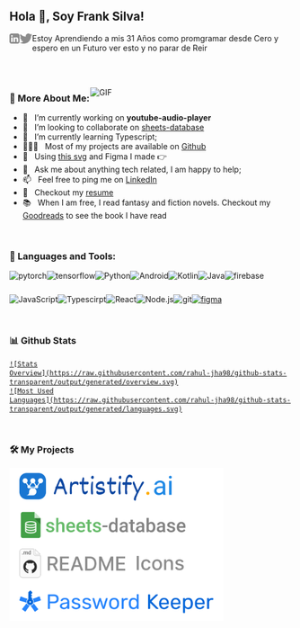 ## Hola 👋, Soy Frank Silva!

<a href='https://www.linkedin.com/in/frank-silva-a23139220/' target="_blank"><img align='left' alt="linkedin"
        src="https://raw.githubusercontent.com/7Silvah/7Silvah/0b0f838609269b80bbe18844ad61fa00c1b7d8e0/assets/linkedin.svg"
        height='18px' /></a>
<a href='https://twitter.com/jharahul98/' target="_blank"><img align='left' alt="twitter"
        src="https://raw.githubusercontent.com/7Silvah/7Silvah/0b0f838609269b80bbe18844ad61fa00c1b7d8e0/assets/twitter.svg"
        height='18px' /></a>

<p>Estoy Aprendiendo a mis 31 Años como promgramar desde Cero y espero en un Futuro ver esto y no parar de Reir </p>
<br />
<br />

<img align="right" alt="GIF" src="https://raw.githubusercontent.com/rahul-jha98/rahul-jha98/main/techstack.gif"
    width="360px" />

### 🧐 More About Me:

- 🔭 &nbsp; I’m currently working on **youtube-audio-player**
- 🤝 &nbsp; I’m looking to collaborate on [sheets-database](https://github.com/rahul-jha98/sheets-database)
- 🌱 &nbsp; I’m currently learning Typescript;
- 👨🏻‍💻 &nbsp; Most of my projects are available on [Github](https://github.com/rahul-jha98?tab=repositories)
- 🎨 &nbsp; Using [this svg](https://storyset.com/illustration/javascript-frameworks/amico) and Figma I made 👉
- 💬 &nbsp; Ask me about anything tech related, I am happy to help;
- 📫 &nbsp; Feel free to ping me on [LinkedIn](https://www.linkedin.com/in/frank-silva-a23139220/)
- 📝 &nbsp; Checkout my [resume](https://drive.google.com/file/d/1ZpR5pVBTnl_Qybq7GE3MGy1SB1JehVSE/view?usp=sharing)
- 📚 &nbsp; When I am free, I read fantasy and fiction novels. Checkout my
[Goodreads](https://www.goodreads.com/rahul-jha98) to see the book I have read

<br>

### 🔨 Languages and Tools:

<a href="https://pytorch.org/" target="_blank"> <img align="left"
        src="https://raw.githubusercontent.com/rahul-jha98/github_readme_icons/main/language_and_tools/square/pytorch/pytorch.svg"
        alt="pytorch" height="42px" /> </a>
<a href="https://www.tensorflow.org" target="_blank"> <img align="left"
        src="https://raw.githubusercontent.com/rahul-jha98/github_readme_icons/main/language_and_tools/square/tensorflow/tensorflow.svg"
        alt="tensorflow" height="42px" /> </a>
<a href="https://www.python.org" target="_blank"><img align="left" alt="Python" height="42px"
        src="https://raw.githubusercontent.com/rahul-jha98/github_readme_icons/main/language_and_tools/square/python/python.svg"></a>
<a href="https://developer.android.com" target="_blank"> <img align="left" alt="Android" height="42px"
        src="https://raw.githubusercontent.com/rahul-jha98/github_readme_icons/main/language_and_tools/square/android/android.svg">
</a>
<a href="https://kotlinlang.org" target="_blank"><img align="left" alt="Kotlin" height="42px"
        src="https://raw.githubusercontent.com/rahul-jha98/github_readme_icons/main/language_and_tools/square/kotlin/kotlin.svg"></a>
<a href="https://www.java.com" target="_blank"><img align="left" alt="Java" height="42px"
        src="https://raw.githubusercontent.com/rahul-jha98/github_readme_icons/main/language_and_tools/square/java/java.svg"></a>
<a href="https://firebase.google.com/" target="_blank"> <img align="left"
        src="https://raw.githubusercontent.com/rahul-jha98/github_readme_icons/main/language_and_tools/square/firebase/firebase.svg"
        alt="firebase" height="42px" /> </a>
<a href="https://developer.mozilla.org/en-US/docs/Web/JavaScript" target="_blank"> <img align="left" alt="JavaScript"
        height="42px"
        src="https://raw.githubusercontent.com/rahul-jha98/github_readme_icons/main/language_and_tools/square/javascript/javascript.svg">
</a>
<a href="https://www.typescriptlang.org/" target="_blank"><img align="left" alt="Typescirpt" height="42px"
        src="https://raw.githubusercontent.com/rahul-jha98/github_readme_icons/main/language_and_tools/square/typescript/typescript.svg"></a>
<a href="https://reactjs.org/" target="_blank"> <img align="left" alt="React" height="42px"
        src="https://raw.githubusercontent.com/rahul-jha98/github_readme_icons/main/language_and_tools/square/react/react.svg"></a>
<a href="https://nodejs.org" target="_blank"><img align="left" alt="Node.js" height="42px"
        src="https://raw.githubusercontent.com/rahul-jha98/github_readme_icons/main/language_and_tools/square/node/node.svg"></a>
<a href="https://git-scm.com/" target="_blank"> <img
        src="https://raw.githubusercontent.com/rahul-jha98/github_readme_icons/main/language_and_tools/square/git-scm/git-scm.svg"
        align="left" alt="git" height='42px' /> </a>
<a href="https://www.figma.com/" target="_blank"> <img
        src="https://raw.githubusercontent.com/rahul-jha98/github_readme_icons/main/language_and_tools/square/figma/figma.svg"
        alt="figma" height='42px' /> </a>

<br>

### 📊 Github Stats

<a href='https://github.com/rahul-jha98/github-stats-transparent'>

    ![Stats
    Overview](https://raw.githubusercontent.com/rahul-jha98/github-stats-transparent/output/generated/overview.svg)
    ![Most Used
    Languages](https://raw.githubusercontent.com/rahul-jha98/github-stats-transparent/output/generated/languages.svg)

</a>

<br>

### 🛠️ My Projects

<a href="https://github.com/rahul-jha98/Artistify.ai" target="_blank"> <img alt="artistify"
        src="./projects/artistify.svg" height="68" align="left"> </a>
<a href="https://github.com/rahul-jha98/sheets-database" target="_blank"> <img alt="sheetsdatabase"
        src="./projects/sheetsdatabase.svg" height="68" align="left"> </a>
<a href="https://github.com/rahul-jha98/README_icons" target="_blank"> <img alt="readmeicons"
        src="./projects/readmeicons.svg" height="68" align="left"> </a>
<a href="https://github.com/rahul-jha98/PasswordKeeper" target="_blank"> <img alt="passwordkeeper"
        src="./projects/passwordkeeper.svg" height="68" align="left"> </a>